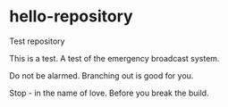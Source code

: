 # hello-repository
Test repository

This is a test.  A test of the emergency broadcast system. 

Do not be alarmed.  Branching out is good for you.

Stop - in the name of love. Before you break the build.
